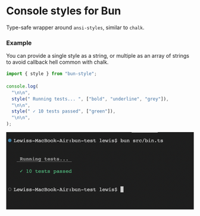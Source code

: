 # Console styles for Bun

Type-safe wrapper around `ansi-styles`, similar to `chalk`.

### Example

You can provide a single style as a string, or multiple as an array of strings
to avoid callback hell common with chalk.

```ts
import { style } from "bun-style";

console.log(
  "\n\n",
  style(" Running tests... ", ["bold", "underline", "grey"]),
  "\n\n",
  style(" ✓ 10 tests passed", ["green"]),
  "\n\n",
);
```

![](/assets/example.png)
